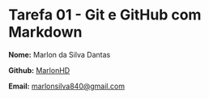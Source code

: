# Tarefa 01 - Git e GitHub com Markdown

**Nome:** Marlon da Silva Dantas

**Github:** [MarlonHD](https://github.com/MarlonHD)

**Email:** marlonsilva840@gmail.com

